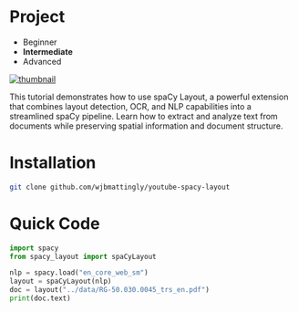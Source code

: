 # Project

<head>
    <meta charset="UTF-8">
    <meta name="viewport" content="width=device-width, initial-scale=1.0">
    <link rel="stylesheet" href="./assets/css/styles.css">
</head>
<body>
<div class="difficulty-container">
<ul class="difficulty-list">
    <li class="level">Beginner</li>
    <li class="level selected"><strong>Intermediate</strong></li>
    <li class="level">Advanced</li>
</ul>
</div>
</body>

[![thumbnail](https://img.youtube.com/vi/gDVbXEKiNmE/maxresdefault.jpg)](https://www.youtube.com/watch?v=gDVbXEKiNmE)

This tutorial demonstrates how to use spaCy Layout, a powerful extension that combines layout detection, OCR, and NLP capabilities into a streamlined spaCy pipeline. Learn how to extract and analyze text from documents while preserving spatial information and document structure.

# Installation

```bash
git clone github.com/wjbmattingly/youtube-spacy-layout
```

# Quick Code

```python
import spacy
from spacy_layout import spaCyLayout

nlp = spacy.load("en_core_web_sm")
layout = spaCyLayout(nlp)
doc = layout("../data/RG-50.030.0045_trs_en.pdf")
print(doc.text)
```
